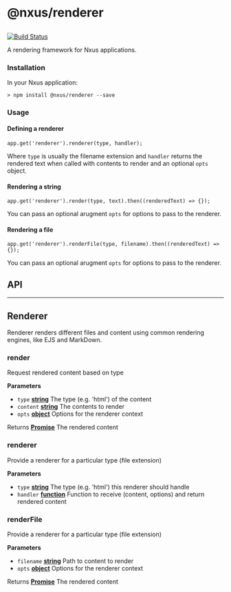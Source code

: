 # @nxus/renderer

## 

[![Build Status](https://travis-ci.org/nxus/renderer.svg?branch=master)](https://travis-ci.org/nxus/renderer)

A rendering framework for Nxus applications.

### Installation

In your Nxus application:

    > npm install @nxus/renderer --save

### Usage

#### Defining a renderer

    app.get('renderer').renderer(type, handler);

Where `type` is usually the filename extension and `handler` returns the rendered text when called with contents to render and an optional `opts` object.

#### Rendering a string

    app.get('renderer').render(type, text).then((renderedText) => {});

You can pass an optional arugment `opts` for options to pass to the renderer.

#### Rendering a file

    app.get('renderer').renderFile(type, filename).then((renderedText) => {});

You can pass an optional arugment `opts` for options to pass to the renderer.

## API

* * *

## Renderer

Renderer renders different files and content using common rendering engines, like EJS and MarkDown.

### render

Request rendered content based on type

**Parameters**

-   `type` **[string](https://developer.mozilla.org/en-US/docs/Web/JavaScript/Reference/Global_Objects/String)** The type (e.g. 'html') of the content
-   `content` **[string](https://developer.mozilla.org/en-US/docs/Web/JavaScript/Reference/Global_Objects/String)** The contents to render
-   `opts` **[object](https://developer.mozilla.org/en-US/docs/Web/JavaScript/Reference/Global_Objects/Object)** Options for the renderer context

Returns **[Promise](https://developer.mozilla.org/en-US/docs/Web/JavaScript/Reference/Global_Objects/Promise)** The rendered content

### renderer

Provide a renderer for a particular type (file extension)

**Parameters**

-   `type` **[string](https://developer.mozilla.org/en-US/docs/Web/JavaScript/Reference/Global_Objects/String)** The type (e.g. 'html') this renderer should handle
-   `handler` **[function](https://developer.mozilla.org/en-US/docs/Web/JavaScript/Reference/Statements/function)** Function to receive (content, options) and return rendered content

### renderFile

Provide a renderer for a particular type (file extension)

**Parameters**

-   `filename` **[string](https://developer.mozilla.org/en-US/docs/Web/JavaScript/Reference/Global_Objects/String)** Path to content to render
-   `opts` **[object](https://developer.mozilla.org/en-US/docs/Web/JavaScript/Reference/Global_Objects/Object)** Options for the renderer context

Returns **[Promise](https://developer.mozilla.org/en-US/docs/Web/JavaScript/Reference/Global_Objects/Promise)** The rendered content
